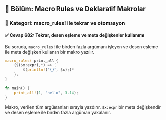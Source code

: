 ## 📘 Bölüm: Macro Rules ve Deklaratif Makrolar  
### 🔹 Kategori: macro_rules! ile tekrar ve otomasyon  
#### ✅ Cevap 682: Tekrar, desen eşleme ve meta değişkenler kullanımı

Bu soruda, `macro_rules!` ile birden fazla argümanı işleyen ve desen eşleme ile meta değişken kullanan bir makro yazılır.

```rust
macro_rules! print_all {
    ($($x:expr),*) => {
        $(println!("{}", $x);)*
    };
}

fn main() {
    print_all!(1, "hello", 3.14);
}
```
Makro, verilen tüm argümanları sırayla yazdırır. `$x:expr` bir meta değişkendir ve desen eşleme ile birden fazla argüman yakalanır.
